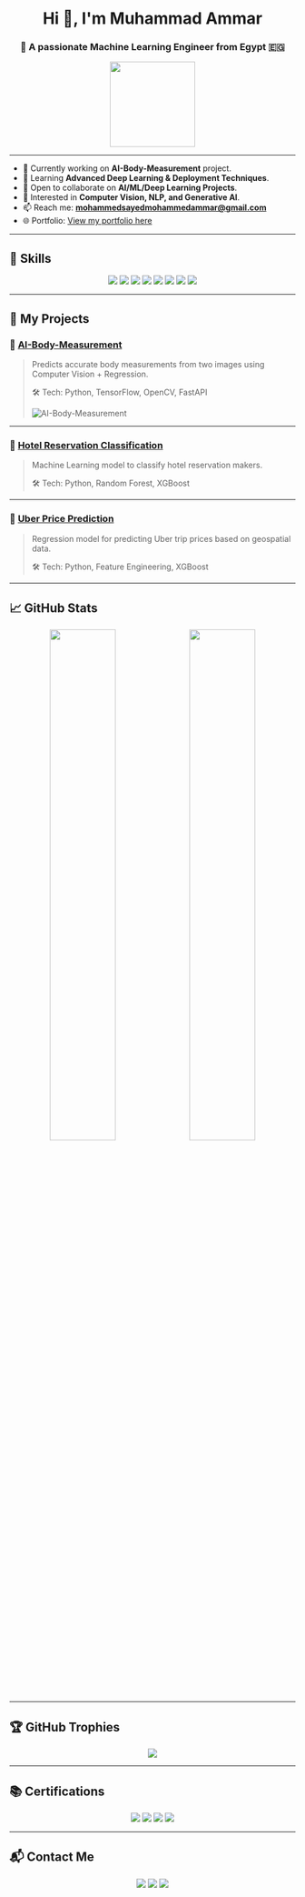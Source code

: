 <h1 align="center">Hi 👋, I'm Muhammad Ammar</h1>
<h3 align="center">🚀 A passionate Machine Learning Engineer from Egypt 🇪🇬</h3>

<p align="center">
  <img src="https://media.giphy.com/media/hvRJCLFzcasrR4ia7z/giphy.gif" width="150px">
</p>

---

- 🔭 Currently working on **AI-Body-Measurement** project.  
- 🌱 Learning **Advanced Deep Learning & Deployment Techniques**.  
- 👯 Open to collaborate on **AI/ML/Deep Learning Projects**.  
- 🤔 Interested in **Computer Vision, NLP, and Generative AI**.  
- 📫 Reach me: **mohammedsayedmohammedammar@gmail.com**  
- 🌐 Portfolio: [View my portfolio here](https://www.datascienceportfol.io/muhamed_ammar)  

---

## 🚀 Skills
<p align="center">
  <img src="https://img.shields.io/badge/Python-3670A0?style=for-the-badge&logo=python&logoColor=white"/>
  <img src="https://img.shields.io/badge/TensorFlow-FF6F00?style=for-the-badge&logo=tensorflow&logoColor=white"/>
  <img src="https://img.shields.io/badge/Keras-D00000?style=for-the-badge&logo=keras&logoColor=white"/>
  <img src="https://img.shields.io/badge/FastAPI-005571?style=for-the-badge&logo=fastapi&logoColor=white"/>
  <img src="https://img.shields.io/badge/Scikit_Learn-F7931E?style=for-the-badge&logo=scikit-learn&logoColor=white"/>
  <img src="https://img.shields.io/badge/OpenCV-5C3EE8?style=for-the-badge&logo=opencv&logoColor=white"/>
  <img src="https://img.shields.io/badge/Pandas-150458?style=for-the-badge&logo=pandas&logoColor=white"/>
  <img src="https://img.shields.io/badge/Numpy-013243?style=for-the-badge&logo=numpy&logoColor=white"/>
</p>

---

## 🧩 My Projects

### 🚀 [AI-Body-Measurement](https://github.com/muhammed-amar/AI-Body-Measurement)
> Predicts accurate body measurements from two images using Computer Vision + Regression.
>
> 🛠 Tech: Python, TensorFlow, OpenCV, FastAPI
>
> ![AI-Body-Measurement](https://img.shields.io/github/stars/muhammed-amar/AI-Body-Measurement?style=social)

---

### 🏨 [Hotel Reservation Classification](https://github.com/muhammed-amar/Hotel-Reservation-Classification)
> Machine Learning model to classify hotel reservation makers.  
>
> 🛠 Tech: Python, Random Forest, XGBoost

---

### 🚕 [Uber Price Prediction](https://github.com/muhammed-amar/Uber-Price-Prediction)
> Regression model for predicting Uber trip prices based on geospatial data.  
>
> 🛠 Tech: Python, Feature Engineering, XGBoost

---

## 📈 GitHub Stats
<p align="center">
  <img width="48%" src="https://github-readme-stats.vercel.app/api?username=muhammed-amar&show_icons=true&theme=radical" />
  <img width="48%" src="https://github-readme-streak-stats.herokuapp.com/?user=muhammed-amar&theme=radical" />
</p>

---

## 🏆 GitHub Trophies
<p align="center">
  <img src="https://github-profile-trophy.vercel.app/?username=muhammed-amar&theme=algolia&no-bg=true" />
</p>

---

## 📚 Certifications
<p align="center">
  <img src="https://img.shields.io/badge/Coursera-Machine%20Learning-blue?style=for-the-badge&logo=coursera"/>
  <img src="https://img.shields.io/badge/Kaggle-Data%20Visualization-20BEFF?style=for-the-badge&logo=kaggle"/>
  <img src="https://img.shields.io/badge/Kaggle-Data%20Cleaning-20BEFF?style=for-the-badge&logo=kaggle"/>
  <img src="https://img.shields.io/badge/YouTube-Deep%20Learning-red?style=for-the-badge&logo=youtube"/>
</p>

---

## 📬 Contact Me
<p align="center">
<a href="mailto:mohammedsayedmohammedammar@gmail.com"><img src="https://img.shields.io/badge/Gmail-D14836?style=for-the-badge&logo=gmail&logoColor=white"></a>
<a href="https://github.com/muhammed-amar"><img src="https://img.shields.io/badge/GitHub-100000?style=for-the-badge&logo=github&logoColor=white"></a>
<a href="https://www.datascienceportfol.io/muhamed_ammar"><img src="https://img.shields.io/badge/Portfolio-000000?style=for-the-badge&logo=Google-Chrome&logoColor=white"></a>
</p>
